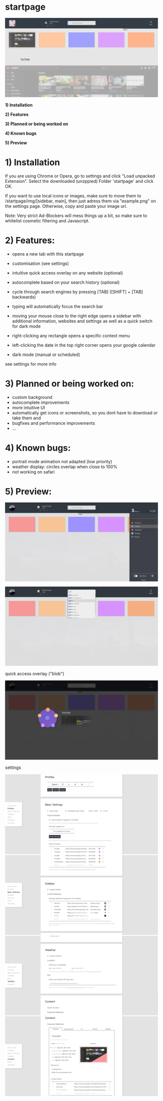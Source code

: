 # startpage

![alt text](https://github.com/Usernameeeeeeeee/startpage/blob/master/home2.png)

**1) Installation**

**2) Features**

**3) Planned or being worked on**

**4) Known bugs**

**5) Preview**

# 1) Installation

If you are using Chrome or Opera, go to settings and click "Load unpacked Extension". Select the downloaded (unzppied) Folder 'startpage' and click OK.

If you want to use local icons or images, make sure to move them to /startpage/img/[sidebar, main], then just adress them via "example.png" on the settings page. Otherwise, copy and paste your image url.

Note: Very strict Ad-Blockers will mess things up a bit, so make sure to whitelist cosmetic filtering and Javascript.

# 2) Features:
  - opens a new tab with this startpage
  - customisation (see settings)
  
  - intuitive quick access overlay on any website (optional)
  - autocomplete based on your search history (optional)
  
  - cycle through search engines by pressing [TAB] ([SHIFT] + [TAB] backwards)
  - typing will automatically focus the search bar
  - moving your mouse close to the right edge opens a sidebar with additional information, websites and settings as well as a quick         switch for dark mode
  - right-clicking any rectangle opens a specific context menu
  - left-clicking the date in the top right corner opens your google calendar
  
  - dark mode (manual or scheduled)
  
  see settings for more info

# 3) Planned or being worked on:
- custom background
- autocomplete improvements
- more intuitive UI
- automatically get icons or screenshots, so you dont have to download or take them and 
- bugfixes and performance improvements
- ...

# 4) Known bugs:
- portrait mode animation not adapted (low priority)
- weather display: circles overlap when close to 100%
- not working on safari

# 5) Preview:

![alt text](https://github.com/Usernameeeeeeeee/startpage/blob/master/sidebar.png)

![alt text](https://github.com/Usernameeeeeeeee/startpage/blob/master/search.png)

quick access overlay ("blob")

![alt text](https://github.com/Usernameeeeeeeee/startpage/blob/master/blob.png)

settings

![alt text](https://github.com/Usernameeeeeeeee/startpage/blob/master/settings_preview_1.png)
![alt text](https://github.com/Usernameeeeeeeee/startpage/blob/master/settings_preview_1_1.png)
![alt text](https://github.com/Usernameeeeeeeee/startpage/blob/master/settings_preview_3.png)
![alt text](https://github.com/Usernameeeeeeeee/startpage/blob/master/settings_preview_4.png)
